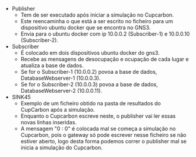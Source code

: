 - Publisher
  - Tem de ser executado após iniciar a simulação no Cupcarbon.
  - Este reencaminha o que está a ser escrito no ficheiro para um dispositivo ubuntu docker que se encontra no GNS3.
  - Envia para o ubuntu docker com ip 10.0.0.2 (Subscriber-1) e 10.0.0.10 (Subscriber-2).
- Subscriber
  - É colocado em dois dispositivos ubuntu docker do gns3.
  - Recebe as mensagens de desocupação e ocupação de cada lugar e atualiza a base de dados.
  - Se for o Subscriber-1 (10.0.0.2) povoa a base de dados, DatabaseWebserver-1 (10.0.0.3).
  - Se for o Subscriber-2 (10.0.0.3) povoa a base de dados, DatabaseWebserver-2 (10.0.0.11).
- SINK45
  - Exemplo de um ficheiro obtido na pasta de resultados do CupCarbon após a simulação.
  - Enquanto o Cupcarbon escreve neste, o publisher vai ler essas novas linhas inseridas.
  - A mensagem "0 :  0" é colocada mal se começa a simulação no Cupcarbon, pois o gateway só pode escrever nesse ficheiro se não estiver aberto, logo desta forma podemos correr o publisher mal se inicia a simulação do Cupcarbon.
